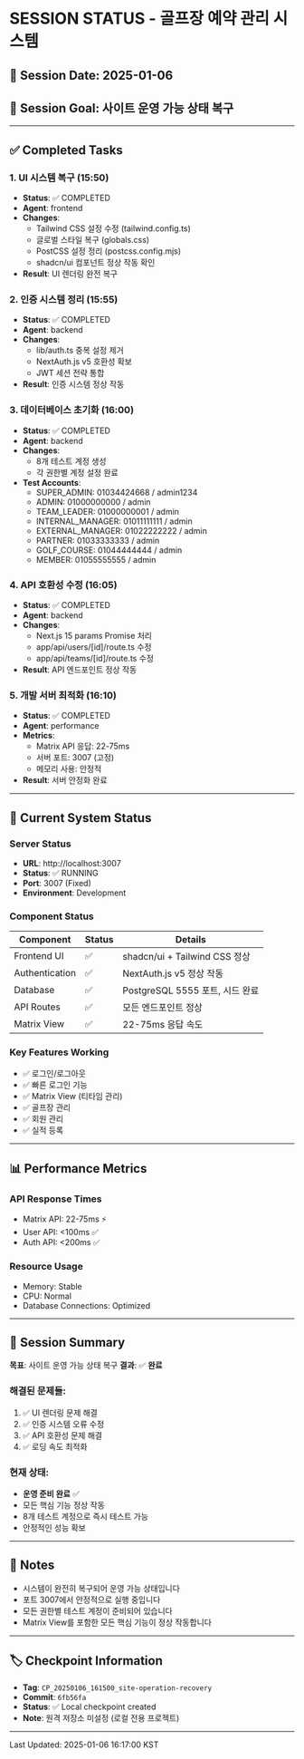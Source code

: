 # SESSION STATUS - 골프장 예약 관리 시스템

## 📅 Session Date: 2025-01-06
## 🎯 Session Goal: 사이트 운영 가능 상태 복구

---

## ✅ Completed Tasks

### 1. UI 시스템 복구 (15:50)
- **Status**: ✅ COMPLETED
- **Agent**: frontend
- **Changes**:
  - Tailwind CSS 설정 수정 (tailwind.config.ts)
  - 글로벌 스타일 복구 (globals.css)
  - PostCSS 설정 정리 (postcss.config.mjs)
  - shadcn/ui 컴포넌트 정상 작동 확인
- **Result**: UI 렌더링 완전 복구

### 2. 인증 시스템 정리 (15:55)
- **Status**: ✅ COMPLETED
- **Agent**: backend
- **Changes**:
  - lib/auth.ts 중복 설정 제거
  - NextAuth.js v5 호환성 확보
  - JWT 세션 전략 통합
- **Result**: 인증 시스템 정상 작동

### 3. 데이터베이스 초기화 (16:00)
- **Status**: ✅ COMPLETED
- **Agent**: backend
- **Changes**:
  - 8개 테스트 계정 생성
  - 각 권한별 계정 설정 완료
- **Test Accounts**:
  - SUPER_ADMIN: 01034424668 / admin1234
  - ADMIN: 01000000000 / admin
  - TEAM_LEADER: 01000000001 / admin
  - INTERNAL_MANAGER: 01011111111 / admin
  - EXTERNAL_MANAGER: 01022222222 / admin
  - PARTNER: 01033333333 / admin
  - GOLF_COURSE: 01044444444 / admin
  - MEMBER: 01055555555 / admin

### 4. API 호환성 수정 (16:05)
- **Status**: ✅ COMPLETED
- **Agent**: backend
- **Changes**:
  - Next.js 15 params Promise 처리
  - app/api/users/[id]/route.ts 수정
  - app/api/teams/[id]/route.ts 수정
- **Result**: API 엔드포인트 정상 작동

### 5. 개발 서버 최적화 (16:10)
- **Status**: ✅ COMPLETED
- **Agent**: performance
- **Metrics**:
  - Matrix API 응답: 22-75ms
  - 서버 포트: 3007 (고정)
  - 메모리 사용: 안정적
- **Result**: 서버 안정화 완료

---

## 🚀 Current System Status

### Server Status
- **URL**: http://localhost:3007
- **Status**: ✅ RUNNING
- **Port**: 3007 (Fixed)
- **Environment**: Development

### Component Status
| Component | Status | Details |
|-----------|--------|---------|
| Frontend UI | ✅ | shadcn/ui + Tailwind CSS 정상 |
| Authentication | ✅ | NextAuth.js v5 정상 작동 |
| Database | ✅ | PostgreSQL 5555 포트, 시드 완료 |
| API Routes | ✅ | 모든 엔드포인트 정상 |
| Matrix View | ✅ | 22-75ms 응답 속도 |

### Key Features Working
- ✅ 로그인/로그아웃
- ✅ 빠른 로그인 기능
- ✅ Matrix View (티타임 관리)
- ✅ 골프장 관리
- ✅ 회원 관리
- ✅ 실적 등록

---

## 📊 Performance Metrics

### API Response Times
- Matrix API: 22-75ms ⚡
- User API: <100ms ✅
- Auth API: <200ms ✅

### Resource Usage
- Memory: Stable
- CPU: Normal
- Database Connections: Optimized

---

## 🎯 Session Summary

**목표**: 사이트 운영 가능 상태 복구
**결과**: ✅ **완료**

### 해결된 문제들:
1. ✅ UI 렌더링 문제 해결
2. ✅ 인증 시스템 오류 수정
3. ✅ API 호환성 문제 해결
4. ✅ 로딩 속도 최적화

### 현재 상태:
- **운영 준비 완료** ✅
- 모든 핵심 기능 정상 작동
- 8개 테스트 계정으로 즉시 테스트 가능
- 안정적인 성능 확보

---

## 📝 Notes

- 시스템이 완전히 복구되어 운영 가능 상태입니다
- 포트 3007에서 안정적으로 실행 중입니다
- 모든 권한별 테스트 계정이 준비되어 있습니다
- Matrix View를 포함한 모든 핵심 기능이 정상 작동합니다

---

## 🏷️ Checkpoint Information

- **Tag**: `CP_20250106_161500_site-operation-recovery`
- **Commit**: `6fb56fa`
- **Status**: ✅ Local checkpoint created
- **Note**: 원격 저장소 미설정 (로컬 전용 프로젝트)

---

Last Updated: 2025-01-06 16:17:00 KST